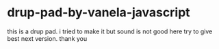 # drup-pad-by-vanela-javascript
this is  a drup pad. i tried to make it but sound is not good here try to give best next version. thank you
